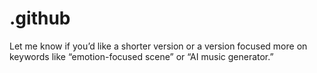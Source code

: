 # .github
Let me know if you’d like a shorter version or a version focused more on keywords like “emotion-focused scene” or “AI music generator.”
